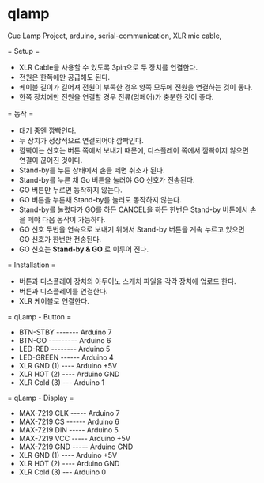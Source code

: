 # qlamp
Cue Lamp Project, arduino, serial-communication, XLR mic cable, 

= Setup =
* XLR Cable을 사용할 수 있도록 3pin으로 두 장치를 연결한다.
* 전원은 한쪽에만 공급해도 된다.
* 케이블 길이가 길어져 전원이 부족한 경우 양쪽 모두에 전원을 연결하는 것이 좋다.
* 한쪽 장치에만 전원을 연결할 경우 전류(암페어)가 충분한 것이 좋다.

= 동작 = 
* 대기 중엔 깜빡인다.
* 두 장치가 정상적으로 연결되어야 깜빡인다.
* 깜빡이는 신호는 버튼 쪽에서 보내기 때문에, 디스플레이 쪽에서 깜빡이지 않으면 연결이 끊어진 것이다.
* Stand-by를 누른 상태에서 손을 떼면 취소가 된다.
* Stand-by를 누른 채 Go 버튼을 눌러야 GO 신호가 전송된다.
* GO 버튼만 누르면 동작하지 않는다.
* GO 버튼을 누른채 Stand-by를 눌러도 동작하지 않는다.
* Stand-by를 눌렀다가 GO를 하든 CANCEL을 하든 한번은 Stand-by 버튼에서 손을 떼야 다음 동작이 가능하다.
* GO 신호 두번을 연속으로 보내기 위해서 Stand-by 버튼을 계속 누르고 있으면 GO 신호가 한번만 전송된다.
* GO 신호는 **Stand-by & GO** 로 이루어 진다.

= Installation =
* 버튼과 디스플레이 장치의 아두이노 스케치 파일을 각각 장치에 업로드 한다.
* 버튼과 디스플레이를 연결한다.
* XLR 케이블로 연결한다.

= qLamp - Button =
* BTN-STBY ------- Arduino 7
* BTN-GO --------- Arduino 6
* LED-RED -------- Arduino 5
* LED-GREEN ------ Arduino 4
* XLR GND (1) ---- Arduino +5V
* XLR HOT (2) ---- Arduino GND
* XLR Cold (3) --- Arduino 1

= qLamp - Display =
* MAX-7219 CLK ----- Arduino 7
* MAX-7219 CS ------ Arduino 6
* MAX-7219 DIN ----- Arduino 5
* MAX-7219 VCC ----- Arduino +5V
* MAX-7219 GND ----- Arduino GND
* XLR GND (1) ---- Arduino +5V
* XLR HOT (2) ---- Arduino GND
* XLR Cold (3) --- Arduino 0
